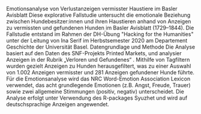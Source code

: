 Emotionsanalyse von Verlustanzeigen vermisster Haustiere im Basler Avisblatt
Diese explorative Fallstudie untersucht die emotionale Beziehung zwischen Hundebesitzer:innen und ihren Haustieren anhand von Anzeigen zu vermissten und gefundenen Hunden im Basler Avisblatt (1729–1844). Die Fallstudie entstand im Rahmen der DH-Übung "Hacking for the Humanities" unter der Leitung von Ina Serif im Herbstsemester 2020 am Departement Geschichte der Universität Basel.
Datengrundlage und Methode
Die Analyse basiert auf den Daten des SNF-Projekts Printed Markets, und analysier Anzeigen in der Rubrik „Verloren und Gefundenes“ . Mithilfe von Tagfiltern wurden gezielt Anzeigen zu Hunden herausgefiltert, was zu einer Auswahl von 1.002 Anzeigen vermisster und 281 Anzeigen gefundener Hunde führte.
Für die Emotionsanalyse wird das NRC Word-Emotion Association Lexicon verwendet, das acht grundlegende Emotionen (z.B. Angst, Freude, Trauer) sowie zwei allgemeine Stimmungen (positiv, negativ) unterscheidet. Die Analyse erfolgt unter Verwendung des R-packages Syuzhet und wird auf deutschsprachige Anzeigen angewendet.

